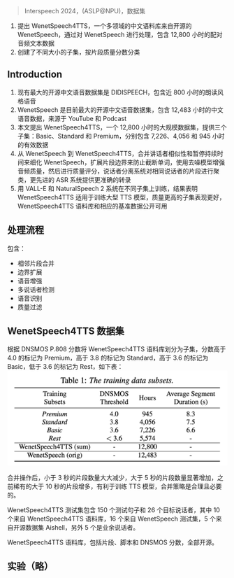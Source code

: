 > Interspeech 2024，(ASLP@NPU)，数据集

1. 提出 WenetSpeech4TTS，一个多领域的中文语料库来自开源的 WenetSpeech，通过对 WenetSpeech 进行处理，包含 12,800 小时的配对音频文本数据
2. 创建了不同大小的子集，按片段质量分数分类

## Introduction

1. 现有最大的开源中文语音数据集是 DIDISPEECH，包含近 800 小时的朗读风格语音
2. WenetSpeech 是目前最大的开源中文语音数据集，包含 12,483 小时的中文语音数据，来源于 YouTube 和 Podcast
3. 本文提出 WenetSpeech4TTS，一个 12,800 小时的大规模数据集，提供三个子集：Basic、Standard 和 Premium，分别包含 7,226、4,056 和 945 小时的有效数据
4. 从 WenetSpeech 到 WenetSpeech4TTS，合并讲话者相似性和暂停持续时间来细化 WenetSpeech，扩展片段边界来防止截断单词，使用去噪模型增强音频质量，然后进行质量评分，说话者分离系统对相同说话者的片段进行聚类，更先进的 ASR 系统提供更准确的转录
5. 用 VALL-E 和 NaturalSpeech 2 系统在不同子集上训练，结果表明 WenetSpeech4TTS 适用于训练大型 TTS 模型，质量更高的子集表现更好，WenetSpeech4TTS 语料库和相应的基准数据公开可用

## 处理流程

包含：
+ 相邻片段合并
+ 边界扩展
+ 语音增强
+ 多说话者检测
+ 语音识别
+ 质量过滤

## WenetSpeech4TTS 数据集

根据 DNSMOS P.808 分数将 WenetSpeech4TTS 语料库划分为子集，分数高于 4.0 的标记为 Premium，高于 3.8 的标记为 Standard，高于 3.6 的标记为 Basic，低于 3.6 的标记为 Rest，如下表：
![](image/Pasted%20image%2020240721154123.png)

合并操作后，小于 3 秒的片段数量大大减少，大于 5 秒的片段数量显著增加，之前稀有的大于 10 秒的片段增多，有利于训练 TTS 模型，合并策略是合理且必要的。

WenetSpeech4TTS 测试集包含 150 个测试句子和 26 个目标说话者，其中 10 个来自 WenetSpeech4TTS 语料库，16 个来自 WenetSpeech 测试集，5 个来自开源数据集 Aishell，另外 5 个是业余说话者。

WenetSpeech4TTS 语料库，包括片段、脚本和 DNSMOS 分数，全部开源。

## 实验（略）
